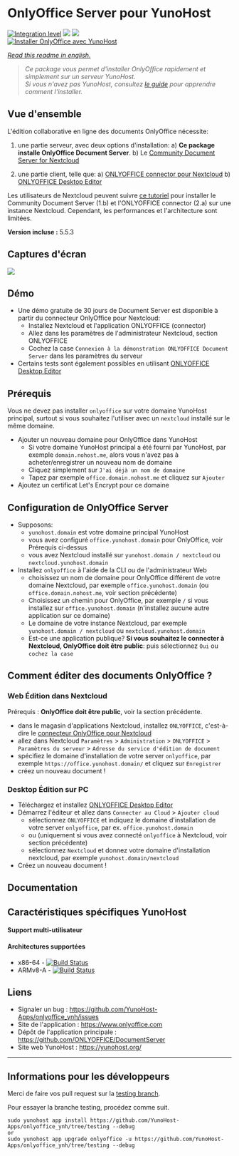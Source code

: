 # OnlyOffice Server pour YunoHost

[![Integration level](https://dash.yunohost.org/integration/onlyoffice.svg)](https://dash.yunohost.org/appci/app/onlyoffice) ![](https://ci-apps.yunohost.org/ci/badges/onlyoffice.status.svg) ![](https://ci-apps.yunohost.org/ci/badges/onlyoffice.maintain.svg)  
[![Installer OnlyOffice avec YunoHost](https://install-app.yunohost.org/install-with-yunohost.png)](https://install-app.yunohost.org/?app=onlyoffice)

*[Read this readme in english.](./README.md)* 

> *Ce package vous permet d'installer OnlyOffice rapidement et simplement sur un serveur YunoHost.  
Si vous n'avez pas YunoHost, consultez [le guide](https://yunohost.org/#/install) pour apprendre comment l'installer.*

## Vue d'ensemble

L'édition collaborative en ligne des documents OnlyOffice nécessite:
1) une partie serveur, avec deux options d'installation:
    a) **Ce package installe OnlyOffice Document Server**.
    b) Le [Community Document Server for Nextcloud](https://apps.nextcloud.com/apps/documentserver_community)

2) une partie client, telle que:
    a) [ONLYOFFICE connector pour Nextcloud](https://apps.nextcloud.com/apps/onlyoffice)
    b) [ONLYOFFICE Desktop Editor](https://www.onlyoffice.com/fr/download-desktop.aspx)

Les utilisateurs de Nextcloud peuvent suivre [ce tutoriel](https://github.com/YunoHost-Apps/nextcloud_ynh#configure-onlyoffice-integration) pour installer le Community Document Server (1.b) et l'ONLYOFFICE connector (2.a) sur une instance Nextcloud. Cependant, les performances et l'architecture sont limitées.

**Version incluse :** 5.5.3

## Captures d'écran

![](https://static-www.onlyoffice.com/v9.5.0/images/mainpage/may2018/editors/document-short.jpg)

## Démo

* Une démo gratuite de 30 jours de Document Server est disponible à partir du connecteur OnlyOffice pour Nextcloud:
   * Installez Nextcloud et l'application ONLYOFFICE (connector)
   * Allez dans les paramètres de l'administrateur Nextcloud, section ONLYOFFICE
   * Cochez la case `Connexion à la démonstration ONLYOFFICE Document Server` dans les paramètres du serveur
* Certains tests sont également possibles en utilisant [ONLYOFFICE Desktop Editor](https://www.onlyoffice.com/fr/download-desktop.aspx)

## Prérequis

Vous ne devez pas installer `onlyoffice` sur votre domaine YunoHost principal, surtout si vous souhaitez l'utiliser avec un `nextcloud` installé sur le même domaine.
* Ajouter un nouveau domaine pour OnlyOffice dans YunoHost
   * Si votre domaine YunoHost principal a été fourni par YunoHost, par exemple `domain.nohost.me`, alors vous n'avez pas à acheter/enregistrer un nouveau nom de domaine
   * Cliquez simplement sur `J'ai déjà un nom de domaine`
   * Tapez par exemple `office.domain.nohost.me` et cliquez sur `Ajouter`
* Ajoutez un certificat Let's Encrypt pour ce domaine

## Configuration de OnlyOffice Server

* Supposons:
   * `yunohost.domain` est votre domaine principal YunoHost
   * vous avez configuré `office.yunohost.domain` pour OnlyOffice, voir Prérequis ci-dessus
   * vous avez Nextcloud installé sur `yunohost.domain / nextcloud` ou `nextcloud.yunohost.domain`
* Installez `onlyoffice` à l'aide de la CLI ou de l'administrateur Web
   * choisissez un nom de domaine pour OnlyOffice différent de votre domaine Nextcloud, par exemple `office.yunohost.domain`  (ou `office.domain.nohost.me`, voir section précédente)
   * Choisissez un chemin pour OnlyOffice, par exemple `/` si vous installez sur `office.yunohost.domain` (n'installez aucune autre application sur ce domaine)
   * Le domaine de votre instance Nextcloud, par exemple `yunohost.domain / nextcloud` ou `nextcloud.yunohost.domain`
   * Est-ce une application publique? **Si vous souhaitez le connecter à Nextcloud, OnlyOffice doit être public**: puis sélectionnez `Oui` ou `cochez la case`

## Comment éditer des documents OnlyOffice ?

### Web Édition dans Nextcloud

Prérequis : **OnlyOffice doit être public**, voir la section précédente.
* dans le magasin d'applications Nextcloud, installez `ONLYOFFICE`, c'est-à-dire le [connecteur OnlyOffice pour Nextcloud](https://apps.nextcloud.com/apps/onlyoffice)
* allez dans Nextcloud `Paramètres` > `Administration` > `ONLYOFFICE` > `Paramètres du serveur` > `Adresse du service d'édition de document`
* spécifiez le domaine d'installation de votre server `onlyoffice`, par exemple `https://office.yunohost.domain/` et cliquez sur `Enregistrer`
* créez un nouveau document !

### Desktop Édition sur PC

* Téléchargez et installez [ONLYOFFICE Desktop Editor](https://www.onlyoffice.com/fr/download-desktop.aspx)
* Démarrez l'éditeur et allez dans `Connecter au Cloud` > `Ajouter cloud`
  * sélectionnez `ONLYOFFICE` et indiquez le domaine d'installation de votre server `onlyoffice`, par ex. `office.yunohost.domain`
  * ou (uniquement si vous avez connecté `onlyoffice` à Nextcloud, voir section précédente)
  * sélectionnez `Nextcloud` et donnez votre domaine d'installation nextcloud, par exemple `yunohost.domain/nextcloud`
* Créez un nouveau document !

## Documentation

## Caractéristiques spécifiques YunoHost

#### Support multi-utilisateur

#### Architectures supportées

* x86-64 - [![Build Status](https://ci-apps.yunohost.org/ci/logs/onlyoffice%20%28Apps%29.svg)](https://ci-apps.yunohost.org/ci/apps/onlyoffice/)
* ARMv8-A - [![Build Status](https://ci-apps-arm.yunohost.org/ci/logs/onlyoffice%20%28Apps%29.svg)](https://ci-apps-arm.yunohost.org/ci/apps/onlyoffice/)

## Liens

 * Signaler un bug : https://github.com/YunoHost-Apps/onlyoffice_ynh/issues
 * Site de l'application : https://www.onlyoffice.com
 * Dépôt de l'application principale : https://github.com/ONLYOFFICE/DocumentServer
 * Site web YunoHost : https://yunohost.org/

---

## Informations pour les développeurs

Merci de faire vos pull request sur la [testing branch](https://github.com/YunoHost-Apps/onlyoffice_ynh/tree/testing).

Pour essayer la branche testing, procédez comme suit.
```
sudo yunohost app install https://github.com/YunoHost-Apps/onlyoffice_ynh/tree/testing --debug
or
sudo yunohost app upgrade onlyoffice -u https://github.com/YunoHost-Apps/onlyoffice_ynh/tree/testing --debug
```
